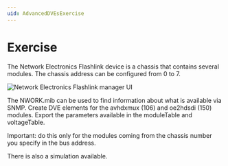 ```yaml
---
uid: AdvancedDVEsExercise
---
```


# Exercise

The Network Electronics Flashlink device is a chassis that contains several modules. The chassis address can be configured from 0 to 7.

![Network Electronics Flashlink manager UI](~/develop/images/network_elektronics_flashlink.png)

The NWORK.mib can be used to find information about what is available via SNMP. Create DVE elements for the avhdxmux (106) and oe2hdsdi (150) modules. Export the parameters available in the moduleTable and voltageTable.

Important: do this only for the modules coming from the chassis number you specify in the bus address.

There is also a simulation available.
